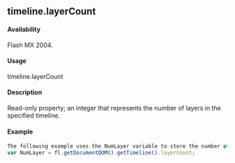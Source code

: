 ## timeline.layerCount

#### Availability

Flash MX 2004.

#### Usage

timeline.layerCount

#### Description

Read-only property; an integer that represents the number of layers in the specified timeline.

#### Example

```javascript
The following example uses the NumLayer variable to store the number of layers in the current scene:
var NumLayer = fl.getDocumentDOM().getTimeline().layerCount;

```